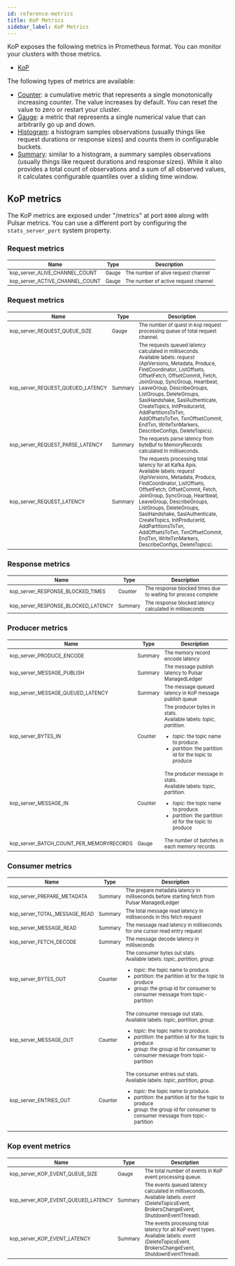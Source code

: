 ```yaml
---
id: reference-metrics
title: KoP Metrics
sidebar_label: KoP Metrics
---
```


<style type="text/css">
  table{
    font-size: 80%;
  }
</style>

KoP exposes the following metrics in Prometheus format. You can monitor your clusters with those metrics.

* [KoP](#KoP)

The following types of metrics are available:

- [Counter](https://prometheus.io/docs/concepts/metric_types/#counter): a cumulative metric that represents a single monotonically increasing counter. The value increases by default. You can reset the value to zero or restart your cluster.
- [Gauge](https://prometheus.io/docs/concepts/metric_types/#gauge): a metric that represents a single numerical value that can arbitrarily go up and down.
- [Histogram](https://prometheus.io/docs/concepts/metric_types/#histogram): a histogram samples observations (usually things like request durations or response sizes) and counts them in configurable buckets.
- [Summary](https://prometheus.io/docs/concepts/metric_types/#summary): similar to a histogram, a summary samples observations (usually things like request durations and response sizes). While it also provides a total count of observations and a sum of all observed values, it calculates configurable quantiles over a sliding time window.

## KoP metrics

The KoP metrics are exposed under "/metrics" at port `8000` along with Pulsar metrics. You can use a different port by configuring the `stats_server_port` system property.

### Request metrics

| Name | Type | Description |
|---|---|---|
| kop_server_ALIVE_CHANNEL_COUNT | Gauge | The number of alive request channel |
| kop_server_ACTIVE_CHANNEL_COUNT | Gauge | The number of active request channel |

### Request metrics

| Name | Type | Description |
|---|---|---|
| kop_server_REQUEST_QUEUE_SIZE | Gauge | The number of quest in kop request processing queue of total request channel. |
| kop_server_REQUEST_QUEUED_LATENCY | Summary | The requests queued latency calculated in milliseconds. <br> Available labels: *request* (ApiVersions, Metadata, Produce, FindCoordinator, ListOffsets, OffsetFetch, OffsetCommit, Fetch, JoinGroup, SyncGroup, Heartbeat, LeaveGroup, DescribeGroups, ListGroups, DeleteGroups, SaslHandshake, SaslAuthenticate, CreateTopics, InitProducerId, AddPartitionsToTxn, AddOffsetsToTxn, TxnOffsetCommit, EndTxn, WriteTxnMarkers, DescribeConfigs, DeleteTopics). </br>|
| kop_server_REQUEST_PARSE_LATENCY | Summary | The requests parse latency from byteBuf to MemoryRecords calculated in milliseconds. |
| kop_server_REQUEST_LATENCY | Summary | The requests processing total latency for all Kafka Apis. <br> Available labels: *request* (ApiVersions, Metadata, Produce, FindCoordinator, ListOffsets, OffsetFetch, OffsetCommit, Fetch, JoinGroup, SyncGroup, Heartbeat, LeaveGroup, DescribeGroups, ListGroups, DeleteGroups, SaslHandshake, SaslAuthenticate, CreateTopics, InitProducerId, AddPartitionsToTxn, AddOffsetsToTxn, TxnOffsetCommit, EndTxn, WriteTxnMarkers, DescribeConfigs, DeleteTopics). </br>|

### Response metrics

| Name | Type | Description |
|---|---|---|
| kop_server_RESPONSE_BLOCKED_TIMES | Counter | The response blocked times due to waiting for process complete |
| kop_server_RESPONSE_BLOCKED_LATENCY | Summary | The response blocked latency calculated in milliseconds|

### Producer metrics

| Name | Type | Description |
|---|---|---|
| kop_server_PRODUCE_ENCODE | Summary | The memory record encode latency |
| kop_server_MESSAGE_PUBLISH | Summary | The message publish latency to Pulsar ManagedLedger|
| kop_server_MESSAGE_QUEUED_LATENCY | Summary | The message queued latency in KoP message publish queue|
| kop_server_BYTES_IN | Counter | The producer bytes in stats. <br> Available labels: *topic*, *partition*. </br> <ul><li>*topic*: the topic name to produce.</li><li>*partition*: the partition id for the topic to produce</li></ul>|
| kop_server_MESSAGE_IN | Counter | The producer message in stats. <br> Available labels: *topic*, *partition*. </br> <ul><li>*topic*: the topic name to produce.</li><li>*partition*: the partition id for the topic to produce</li></ul>|
| kop_server_BATCH_COUNT_PER_MEMORYRECORDS | Gauge | The number of batches in each memory records|

### Consumer metrics

| Name | Type | Description |
|---|---|---|
| kop_server_PREPARE_METADATA | Summary | The prepare metadata latency in milliseconds before starting fetch from Pulsar ManagedLedger |
| kop_server_TOTAL_MESSAGE_READ | Summary | The total message read latency in milliseconds in this fetch request|
| kop_server_MESSAGE_READ | Summary | The message read latency in milliseconds for one cursor read entry request|
| kop_server_FETCH_DECODE | Summary | The message decode latency in milliseconds|
| kop_server_BYTES_OUT | Counter | The consumer bytes out stats. <br> Available labels: *topic*, *partition*, *group*. </br> <ul><li>*topic*: the topic name to produce.</li><li>*partition*: the partition id for the topic to produce</li><li>*group*: the group id for consumer to consumer message from topic-partition</li></ul>|
| kop_server_MESSAGE_OUT | Counter | The consumer message out stats. <br> Available labels: *topic*, *partition*, *group*. </br> <ul><li>*topic*: the topic name to produce.</li><li>*partition*: the partition id for the topic to produce</li><li>*group*: the group id for consumer to consumer message from topic-partition</li></ul>|
| kop_server_ENTRIES_OUT | Counter | The consumer entries out stats. <br> Available labels: *topic*, *partition*, *group*. </br> <ul><li>*topic*: the topic name to produce.</li><li>*partition*: the partition id for the topic to produce</li><li>*group*: the group id for consumer to consumer message from topic-partition</li></ul>|

### Kop event metrics

| Name | Type | Description |
|---|---|---|
| kop_server_KOP_EVENT_QUEUE_SIZE | Gauge | The total number of events in KoP event processing queue. |
| kop_server_KOP_EVENT_QUEUED_LATENCY | Summary | The events queued latency calculated in milliseconds. <br> Available labels: *event* (DeleteTopicsEvent, BrokersChangeEvent, ShutdownEventThread). </br>|
| kop_server_KOP_EVENT_LATENCY | Summary | The events processing total latency for all KoP event types. <br> Available labels: *event* (DeleteTopicsEvent, BrokersChangeEvent, ShutdownEventThread). </br>|